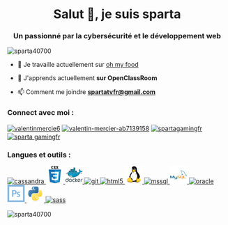 <h1 align="center">Salut 👋, je suis sparta</h1>
<h3 align="center">Un passionné par la cybersécurité et le développement web</h3>

<p align="left"> <img src ="https://komarev.com/ghpvc/?username=sparta40700&label=Profile%20views&color=0e75b6&style=flat" alt="sparta40700" /> </p>

- 🔭 Je travaille actuellement sur [oh my food]( https://sparta40700.github.io/lachouetteagence/)

- 🌱 J'apprends actuellement **sur OpenClassRoom**

- 📫 Comment me joindre **spartatvfr@gmail.com**

<h3 align="left">Connect avec moi :</h3>
<p align="left">
<a href="https://twitter.com/valentinmercie6" target="blank"><img align="center" src="https://raw.githubusercontent.com/rahuldkjain/github-profile-readme-generator /master/src/images/icons/Social/twitter.svg" alt="valentinmercie6" height="30" width="40" /></a>
<a href="https://linkedin.com/in /valentin-mercier-ab7139158" target="blank"><img align="center" src="https://raw.githubusercontent.com/rahuldkjain/github-profile-readme-generator/master/src/images/icons /Social/linked-in-alt.svg" alt="valentin-mercier-ab7139158" height="30" width="40" /></a>
<a href="https://instagram.com/spartagamingfr " cible="vide"><img align="center" src="https://raw.githubusercontent.com/rahuldkjain/github-profile-readme-generator/master/src/images/icons/Social/instagram.svg" alt="spartagamingfr" height= "30" largeur="40" /></a>
<a href="https://www.youtube.com/c/sparta gamingfr" target="blank"><img align="center" src="https://raw.githubusercontent.com/rahuldkjain/github- profile-readme-generator/master/src/images/icons/Social/youtube.svg" alt="sparta gamingfr" height="30" width="40" /></a>
</p>

<h3 align= "left">Langues et outils :</h3>
<p align="left"> <a href="https://cassandra.apache.org/" target="_blank"> <img src="https://www.vectorlogo.zone/logos/apache_cassandra/apache_cassandra -icon.svg" alt="cassandra" width="40" height="40"/> </a> <a href="https://www.w3schools.com/css/" target="_blank"> <img src="https://raw.githubusercontent.com/devicons/devicon/master/icons/css3/css3-original-wordmark.svg" alt="css3" width="40" height="40"/> </a> <a href="https://www.docker.com/" target="_blank"> <img src="https://raw.githubusercontent.com/devicons/devicon/master/icons/docker/docker-original-wordmark.svg" alt="docker" width="40" height="40"/> </a> <a href="https:// git-scm.com/" target="_blank"> <img src="https://www.vectorlogo.zone/logos/git-scm/git-scm-icon.svg" alt="git" width=" 40" height="40"/> </a> <a href="https://www.w3.org/html/" target="_blank"> <img src="https://raw.githubusercontent. com/devicons/devicon/master/icons/html5/html5-original-wordmark.svg" alt="html5" width="40" height="40"/> </a> <a href="https:// www.linux.org/" target="_blank"><img src="https://raw.githubusercontent.com/devicons/devicon/master/icons/linux/linux-original.svg" alt="linux" width="40" height="40"/> </ a> <a href="https://www.microsoft.com/en-us/sql-server" target="_blank"> <img src="https://www.svgrepo.com/show/303229/ microsoft-sql-server-logo.svg" alt="mssql" width="40" height="40"/> </a> <a href="https://www.mysql.com/" target=" _blank"> <img src="https://raw.githubusercontent.com/devicons/devicon/master/icons/mysql/mysql-original-wordmark.svg" alt="mysql" width="40" height="40 "/> </a> <a href="https://www.oracle.com/" target="_blank"> <img src="https://raw.githubusercontent.com/devicons/devicon/master/icons/oracle/oracle-original. svg" alt="oracle" width="40" height="40"/> </a> <a href="https://www.photoshop.com/en" target="_blank"> <img src= "https://raw.githubusercontent.com/devicons/devicon/master/icons/photoshop/photoshop-line.svg" alt="photoshop" width="40" height="40"/> </a> <a href="https://www.python.org" target="_blank"> <img src="https://raw.githubusercontent.com/devicons/devicon/master/icons/python/python-original.svg" alt="python"width="40" height="40"/> </a> <a href="https://sass-lang.com" target="_blank"> <img src="https://raw.githubusercontent. com/devicons/devicon/master/icons/sass/sass-original.svg" alt="sass" width="40" height="40"/> </a> </p>

<p><img align="center" src="https://github-readme-stats.vercel.app/api/top-langs?username=sparta40700&show_icons=true&locale=en&layout=compact" alt="sparta40700" /> </p>
